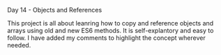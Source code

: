 Day 14 - Objects and References

This project is all about leanring how to copy and reference objects and arrays using old and new ES6 methods. It is self-explantory and easy to follow. I have added my comments to highlight the concept wherever needed.